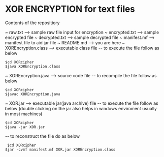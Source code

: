 # XOR ENCRYPTION for text files 

Contents of the repositiory

~ raw.txt --> sample raw file input for encryption
~ encrypted.txt --> sample encrypted file
~ decrypted.txt --> sample decrypted file
~ manifest.mf --> manifest file to aid jar file
~ README.md --> you are here
~ XOREncryption.class --> executable class file -- to execute the file follow as below

	$cd XORcipher
	$java XOREncryption.class

~ XOREncryption.java --> source code file -- to recompile the file follow as below

	$cd XORcipher
	$javac XOREncryption.java

~ XOR.jar --> executable jar(java archive) file -- to execute the file follow as below
(double clicking on the jar also helps in windows enviroment usually in most machines)

	$cd XORcipher
	$java -jar XOR.jar	

 -- to reconstruct the file do as below

	 $cd XORcipher
	$jar -cvmf manifest.mf XOR.jar XOREncryption.class
